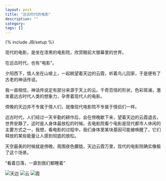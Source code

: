 ```yaml
---
layout: post
title: "远古时代的电影"
description: ""
category: 
tags: []
---
```

{% include JB/setup %}

现代的电影，是坐在漆黑的电影院，欣赏眼前大银幕里的世界。

在远古时代，也有“电影”。

夕阳西下，情人坐在山坡上，一起眺望着天边的云霞，听着鸟儿回家，于是便有了古老的神话传说。

我一直相信，神话传说定有部分来源于天上的云。千奇百怪的形状，色彩斑澜，激发着远古时代人类的想象力，孕育着现代人的电影。

傍晚的天边并不专属于情人们，就像现代电影院不专属于情侣们一样。

远古时代，人们经过一天辛勤的耕作后，会在傍晚歇下来，望着天边的云霞退去，世界安静了，这时是人身体最放松的时候。去电影院看个电影是现代都市人休闲的主要方式之一，我想，看电影的过程中，我们身体里某块基因可能被唤醒了，它们释放的某些能量让人感到彻底的放松。

天空最美的时候就是傍晚，周围夜色朦胧，天边云霞万里，现代的电影院确实像极了这个场景。

“看着日落，一直到我们都睡着”

![天边](http://ww2.sinaimg.cn/mw690/005Jo1fAgw1ekca21b929j31kw16o1f7.jpg)
![云](http://ww4.sinaimg.cn/mw690/005Jo1fAgw1ekca1go1ghj31kw16owwy.jpg)
![霞](http://ww1.sinaimg.cn/mw690/005Jo1fAjw1ekc9s28snej318g0xctec.jpg)
